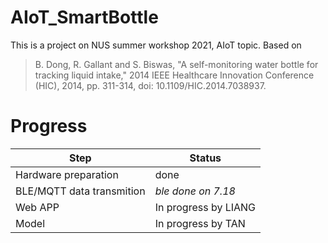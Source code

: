 # AIoT_SmartBottle
This is a project on NUS summer workshop 2021, AIoT topic.
Based on 
> B. Dong, R. Gallant and S. Biswas, "A self-monitoring water bottle for tracking liquid intake," 2014 IEEE Healthcare Innovation Conference (HIC), 2014, pp. 311-314, doi: 10.1109/HIC.2014.7038937.

# Progress
|Step|Status
|----|----|
|Hardware preparation|done
|BLE/MQTT data transmition|*ble done on 7.18*
|Web APP | In progress by LIANG
|Model|In progress by TAN

